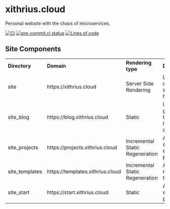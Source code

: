 # xithrius.cloud

Personal website with the chaos of microservices.

[![CI](https://github.com/Xithrius/xithrius.cloud/actions/workflows/ci.yml/badge.svg)](https://github.com/Xithrius/xithrius.cloud/actions/workflows/ci.yml)
[![pre-commit.ci status](https://results.pre-commit.ci/badge/github/Xithrius/xithrius.cloud/main.svg)](https://results.pre-commit.ci/latest/github/Xithrius/xithrius.cloud/main)
[![Lines of code](https://tokei.rs/b1/github/Xithrius/xithrius.cloud?category=code)](https://github.com/Xithrius/xithrius.cloud)

## Site Components

<table>
<tr>
<td> <b>Directory</b>
<td> <b>Domain</b>
<td> <b>Rendering type</b>
<td> <b>Description</b>

<tr>
 <td> site
 <td> https://xithrius.cloud
 <td> Server Side Rendering
 <td> Links to all other subdomains, homepage

<tr>
 <td> site_blog
 <td> https://blog.xithrius.cloud
 <td> Static
 <td> I like to write guides, and things that I've recently discovered

<tr>
 <td> site_projects
 <td> https://projects.xithrius.cloud
 <td> Incremental Static Regeneration
 <td> A place to show some of my projects

<tr>
 <td> site_templates
 <td> https://templates.xithrius.cloud
 <td> Incremental Static Regeneration
 <td> All my repository templates

<tr>
 <td> site_start
 <td> https://start.xithrius.cloud
 <td> Static
 <td> A very simple start page

</table>
